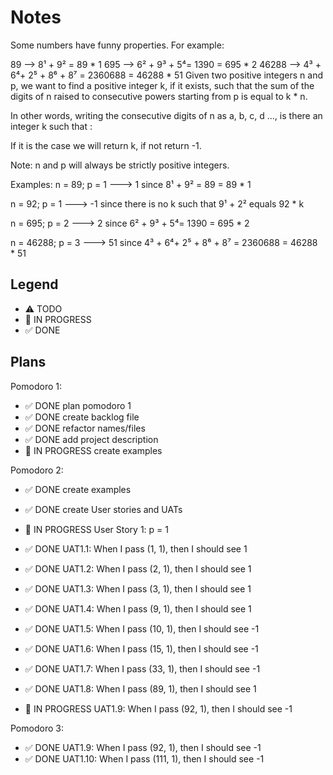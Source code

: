 # Notes

Some numbers have funny properties. For example:

89 --> 8¹ + 9² = 89 * 1
695 --> 6² + 9³ + 5⁴= 1390 = 695 * 2
46288 --> 4³ + 6⁴+ 2⁵ + 8⁶ + 8⁷ = 2360688 = 46288 * 51
Given two positive integers n and p, we want to find a positive integer k, if it exists, such that the sum of the digits of n raised to consecutive powers starting from p is equal to k * n.

In other words, writing the consecutive digits of n as a, b, c, d ..., is there an integer k such that :


If it is the case we will return k, if not return -1.

Note: n and p will always be strictly positive integers.

Examples:
n = 89; p = 1 ---> 1 since 8¹ + 9² = 89 = 89 * 1

n = 92; p = 1 ---> -1 since there is no k such that 9¹ + 2² equals 92 * k

n = 695; p = 2 ---> 2 since 6² + 9³ + 5⁴= 1390 = 695 * 2

n = 46288; p = 3 ---> 51 since 4³ + 6⁴+ 2⁵ + 8⁶ + 8⁷ = 2360688 = 46288 * 51

## Legend
- ⚠ TODO
- 🚧 IN PROGRESS
- ✅ DONE

## Plans

Pomodoro 1:
- ✅ DONE plan pomodoro 1
- ✅ DONE create backlog file
- ✅ DONE refactor names/files
- ✅ DONE add project description
- 🚧 IN PROGRESS create examples

Pomodoro 2:
- ✅ DONE create examples
- ✅ DONE create User stories and UATs
- 🚧 IN PROGRESS User Story 1: p = 1

- ✅ DONE UAT1.1: When I pass (1, 1), then I should see 1
- ✅ DONE UAT1.2: When I pass (2, 1), then I should see 1
- ✅ DONE UAT1.3: When I pass (3, 1), then I should see 1
- ✅ DONE UAT1.4: When I pass (9, 1), then I should see 1
- ✅ DONE UAT1.5: When I pass (10, 1), then I should see -1
- ✅ DONE UAT1.6: When I pass (15, 1), then I should see -1
- ✅ DONE UAT1.7: When I pass (33, 1), then I should see -1
- ✅ DONE UAT1.8: When I pass (89, 1), then I should see 1
- 🚧 IN PROGRESS UAT1.9: When I pass (92, 1), then I should see -1

Pomodoro 3:
- ✅ DONE UAT1.9: When I pass (92, 1), then I should see -1
- ✅ DONE UAT1.10: When I pass (111, 1), then I should see -1